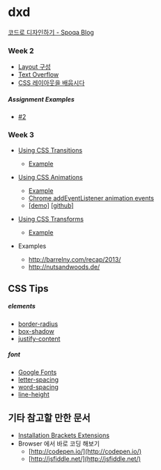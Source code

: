# dxd

[코드로 디자인하기 - Spoqa Blog](http://spoqa.github.io/2015/01/16/design-with-code.html)

### Week 2

- [Layout 구성](http://franksop.bitbucket.org/html/lesson2.html)
- [Text Overflow](docs/Text-Overflow.md)
- [CSS 레이아웃을 배웁시다](http://ko.learnlayout.com/)
 
##### Assignment Examples

- [#2](http://s.codepen.io/ChoEun/debug/EaZYrj)


### Week 3

- [Using CSS Transitions](https://developer.mozilla.org/ko/docs/Web/Guide/CSS/Using_CSS_transitions)
    - [Example](http://jsfiddle.net/h9czba4s/)

- [Using CSS Animations](https://developer.mozilla.org/ko/docs/Web/CSS/Using_CSS_animations)
    - [Example](https://github.com/daclouds/dxd/tree/master/animation) 
    - [Chrome addEventListener animation events](http://stackoverflow.com/questions/17951783/chrome-addeventlistener-animation-events)
    - [[demo]](http://jfire.io/animations/) [[github]](https://github.com/jfirebaugh/animations)
- [Using CSS Transforms](https://developer.mozilla.org/ko/docs/Web/CSS/Using_CSS_transforms)
    - [Example](https://github.com/daclouds/dxd/tree/master/transform)

- Examples
    - http://barrelny.com/recap/2013/
    - http://nutsandwoods.de/
 
## CSS Tips

##### elements

- [border-radius](https://developer.mozilla.org/ko/docs/Web/CSS/border-radius)
- [box-shadow](https://developer.mozilla.org/en-US/docs/Web/CSS/box-shadow)
- [justify-content](https://developer.mozilla.org/en-US/docs/Web/CSS/justify-content)

##### font

- [Google Fonts](https://developers.google.com/fonts/docs/getting_started)
- [letter-spacing](https://developer.mozilla.org/en-US/docs/Web/CSS/letter-spacing)
- [word-spacing](https://developer.mozilla.org/en-US/docs/Web/CSS/word-spacing)
- [line-height](https://developer.mozilla.org/en-US/docs/Web/CSS/line-height)


## 기타 참고할 만한 문서

- [Installation Brackets Extensions](docs/Brackets-Extensions.md)
- Browser 에서 바로 코딩 해보기
    - [http://codepen.io/](http://codepen.io/)
    - [http://jsfiddle.net/](http://jsfiddle.net/)
